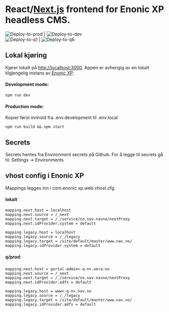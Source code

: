 # React/[Next.js](https://nextjs.org/) frontend for Enonic XP headless CMS.

![Deploy-to-prod](https://github.com/navikt/nav-enonicxp-frontend/workflows/Deploy-to-prod/badge.svg) | ![Deploy-to-dev](<![Deploy-to-dev](https://github.com/navikt/nav-enonicxp-frontend/workflows/Deploy-to-dev/badge.svg)>) <br>
![Deploy-to-q1](https://github.com/navikt/nav-enonicxp-frontend/workflows/Deploy-to-q1/badge.svg) | ![Deploy-to-q6](<![Deploy-to-dev](https://github.com/navikt/nav-enonicxp-frontend/workflows/Deploy-to-q6/badge.svg)>)

## Lokal kjøring

Kjører lokalt på [http://localhost:3000](http://localhost:3000). Appen er avhengig av en
lokalt tilgjengelig instans av [Enonic XP](https://github.com/navikt/nav-enonicxp).

#### Development mode:

```
npm run dev
```

#### Production mode:

Kopier først innhold fra .env.development til .env.local

```
npm run build && npm start
```

## Secrets

Secrets hentes fra Environment secrets på Github. For å legge til secrets gå til: Settings -> Environments

## vhost config i Enonic XP

Mappings legges inn i com.enonic.xp.web.vhost.cfg.

#### lokalt

```
mapping.next.host = localhost
mapping.next.source = /_next
mapping.next.target = /_/service/no.nav.navno/nextProxy
mapping.next.idProvider.system = default

mapping.legacy.host = localhost
mapping.legacy.source = /_/legacy
mapping.legacy.target = /site/default/master/www.nav.no/
mapping.legacy.idProvider.system = default
```

##### q/prod:

```
mapping.next.host = portal-admin<-q-n>.oera.no
mapping.next.source = /_next
mapping.next.target = /_/service/no.nav.navno/nextProxy
mapping.next.idProvider.adfs = default

mapping.legacy.host = www<-q-n>.nav.no
mapping.legacy.source = /_/legacy
mapping.legacy.target = /site/default/master/www.nav.no/
mapping.legacy.idProvider.adfs = default
```
